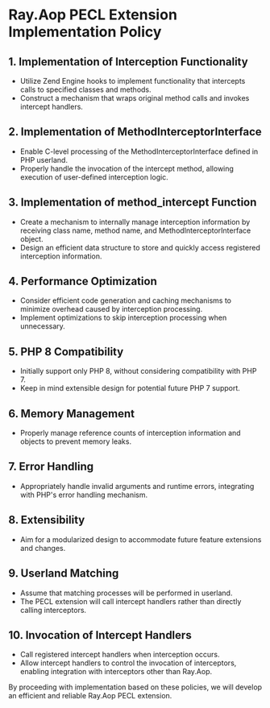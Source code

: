 # Ray.Aop PECL Extension Implementation Policy

## 1. Implementation of Interception Functionality

- Utilize Zend Engine hooks to implement functionality that intercepts calls to specified classes and methods.
- Construct a mechanism that wraps original method calls and invokes intercept handlers.

## 2. Implementation of MethodInterceptorInterface

- Enable C-level processing of the MethodInterceptorInterface defined in PHP userland.
- Properly handle the invocation of the intercept method, allowing execution of user-defined interception logic.

## 3. Implementation of method_intercept Function

- Create a mechanism to internally manage interception information by receiving class name, method name, and MethodInterceptorInterface object.
- Design an efficient data structure to store and quickly access registered interception information.

## 4. Performance Optimization

- Consider efficient code generation and caching mechanisms to minimize overhead caused by interception processing.
- Implement optimizations to skip interception processing when unnecessary.

## 5. PHP 8 Compatibility

- Initially support only PHP 8, without considering compatibility with PHP 7.
- Keep in mind extensible design for potential future PHP 7 support.

## 6. Memory Management

- Properly manage reference counts of interception information and objects to prevent memory leaks.

## 7. Error Handling

- Appropriately handle invalid arguments and runtime errors, integrating with PHP's error handling mechanism.

## 8. Extensibility

- Aim for a modularized design to accommodate future feature extensions and changes.

## 9. Userland Matching

- Assume that matching processes will be performed in userland.
- The PECL extension will call intercept handlers rather than directly calling interceptors.

## 10. Invocation of Intercept Handlers

- Call registered intercept handlers when interception occurs.
- Allow intercept handlers to control the invocation of interceptors, enabling integration with interceptors other than Ray.Aop.

By proceeding with implementation based on these policies, we will develop an efficient and reliable Ray.Aop PECL extension.